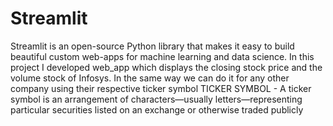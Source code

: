 # Streamlit
Streamlit is an open-source Python library that makes it easy to build beautiful custom web-apps for machine learning and data science.
In this project I developed web_app which displays the closing stock price and the volume stock of Infosys.
In the same way we can do it for any other company using their respective ticker symbol
TICKER SYMBOL - A ticker symbol is an arrangement of characters—usually letters—representing particular securities listed on an exchange or otherwise traded publicly
